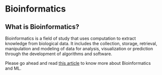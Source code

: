 # Bioinformatics

## What is Bioinformatics?

Bioinformatics is a field of study that uses computation to extract knowledge from biological data. It includes the collection, storage, retrieval, manipulation and modeling of data for analysis, visualization or prediction through the development of algorithms and software.

Please go ahead and read [this article](https://www.theaidream.com/post/explore-the-world-of-bioinformatics-with-machine-learning) to know more about Bioinformatics and ML.
